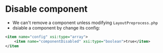 # Disable component
- We can't remove a component unless modifying `LayoutPreprocess.php`
- dsiable a component by change its config:
```xml
<item name="config" xsi:type="array">
    <item name="componentDisabled" xsi:type="boolean">true</item>
</item
```